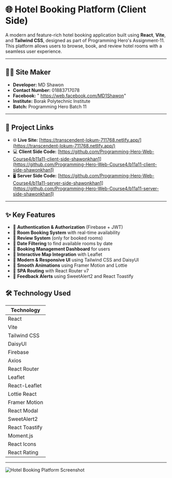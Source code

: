 # 🌐 Hotel Booking Platform (Client Side)

A modern and feature-rich hotel booking application built using **React**, **Vite**, and **Tailwind CSS**, designed as part of Programming Hero's Assignment-11. This platform allows users to browse, book, and review hotel rooms with a seamless user experience.

---

## 👨‍💻 Site Maker

- **Developer:** MD Shawon  
- **Contact Number:**  01883717078
- **Facebook:** " https://web.facebook.com/MD1Shawon"
- **Institute:** Borak Polytechnic Institute  
- **Batch:** Programming Hero Batch 11  

---

## 🔗 Project Links

- 🌐 **Live Site:** [https://transcendent-lokum-711768.netlify.app/](https://transcendent-lokum-711768.netlify.app/)  
- 💻 **Client Side Code:** [https://github.com/Programming-Hero-Web-Course4/b11a11-client-side-shawonkhan1](https://github.com/Programming-Hero-Web-Course4/b11a11-client-side-shawonkhan1)  
- 🖥️ **Server Side Code:** [https://github.com/Programming-Hero-Web-Course4/b11a11-server-side-shawonkhan1](https://github.com/Programming-Hero-Web-Course4/b11a11-server-side-shawonkhan1)  

---

## ✨ Key Features

- 🔐 **Authentication & Authorization** (Firebase + JWT)  
- 🏨 **Room Booking System** with real-time availability  
- 📝 **Review System** (only for booked rooms)  
- 📅 **Date Filtering** to find available rooms by date  
- 📁 **Booking Management Dashboard** for users  
- 📍 **Interactive Map Integration** with Leaflet  
- 🎨 **Modern & Responsive UI** using Tailwind CSS and DaisyUI  
- 🔄 **Smooth Animations** using Framer Motion and Lottie  
- 🧭 **SPA Routing** with React Router v7  
- 🔔 **Feedback Alerts** using SweetAlert2 and React Toastify  



## 🛠️ Technology Used

| Technology       |
|------------------|
| React            |
| Vite             |
| Tailwind CSS     |
| DaisyUI          |
| Firebase         |
| Axios            |
| React Router     |
| Leaflet          |
| React-Leaflet    |
| Lottie React     |
| Framer Motion    |
| React Modal      |
| SweetAlert2      |
| React Toastify   |
| Moment.js        |
| React Icons      |
| React Rating     |


---
![Hotel Booking Platform Screenshot](https://i.ibb.co.com/7tgtgds0/Screenshot-2025-08-09-123925.png)




